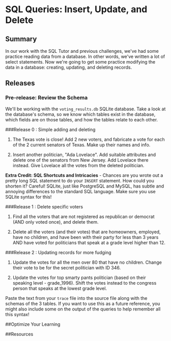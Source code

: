 # SQL Queries: Insert, Update, and Delete 
 
## Summary 
In our work with the  SQL Tutor and previous challenges, we've had some practice reading data from a database.  In other words, we've written a lot of select statements.  Now we're going to get some practice modifying the data in a database:  creating, updating, and deleting records.


## Releases
### Pre-release:  Review the Schema
We'll be working with the `voting_results.db` SQLite database.  Take a look at the database's schema, so we know which tables exist in the database, which fields are on those tables, and how the tables relate to each other.


###Release 0 : Simple adding and deleting

1. The Texas vote is close!  Add 2 new voters, and fabricate a vote for each of the 2 current senators of Texas.  Make up their names and info.

2. Insert another politician, "Ada Lovelace".  Add suitable attributes and delete one of the senators from New Jersey.  Add Lovelace there instead.  Give Lovelace all the votes from the deleted politician.

**Extra Credit: SQL Shortcuts and Intricacies** - Chances are you wrote out a pretty long SQL statement to do your `INSERT` statement.  How could you shorten it?  Careful!  SQLite, just like PostgreSQL and MySQL, has subtle and annoying differences to the standard SQL language.  Make sure you use SQLite syntax for this!


###Release 1 : Delete specific voters

1. Find all the voters that are not registered as republican or democrat (AND only voted once), and delete them.

2. Delete all the voters (and their votes) that are homeowners, employed, have no children, and have been with their party for less than 3 years AND have voted for politicians that speak at a grade level higher than 12.


###Release 2 : Updating records for more fudging

1. Update the votes for all the men over 80 that have no children.  Change their vote to be for the secret politician with ID 346.

2. Update the votes for top smarty pants politician (based on their speaking level - grade_1996).  Shift the votes instead to the congress person that speaks at the lowest grade level.

Paste the text from your `trace` file into the source file along with the schemas of the 3 tables. If you want to use this as a future reference, you might also include some on the output of the queries to help remember all this syntax!


##Optimize Your Learning 

##Resources
